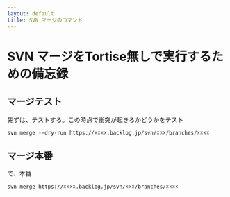```yaml
---
layout: default
title: SVN マージのコマンド
---
```


# SVN マージをTortise無しで実行するための備忘録

## マージテスト

先ずは、テストする。この時点で衝突が起きるかどうかをテスト

	svn merge --dry-run https://☓☓☓☓.backlog.jp/svn/☓☓☓/branches/☓☓☓☓
	
## マージ本番

で、本番

	svn merge https://☓☓☓☓.backlog.jp/svn/☓☓☓/branches/☓☓☓☓